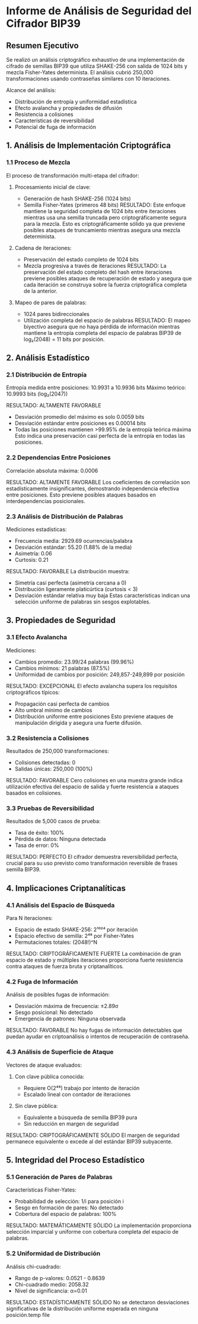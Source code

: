 # Informe de Análisis de Seguridad del Cifrador BIP39

## Resumen Ejecutivo

Se realizó un análisis criptográfico exhaustivo de una implementación de cifrado de semillas BIP39 que utiliza SHAKE-256 con salida de 1024 bits y mezcla Fisher-Yates determinista. El análisis cubrió 250,000 transformaciones usando contraseñas similares con 10 iteraciones.

Alcance del análisis:
- Distribución de entropía y uniformidad estadística
- Efecto avalancha y propiedades de difusión
- Resistencia a colisiones
- Características de reversibilidad
- Potencial de fuga de información

## 1. Análisis de Implementación Criptográfica

### 1.1 Proceso de Mezcla

El proceso de transformación multi-etapa del cifrador:

1. Procesamiento inicial de clave:
   - Generación de hash SHAKE-256 (1024 bits)
   - Semilla Fisher-Yates (primeros 48 bits)
   RESULTADO: Este enfoque mantiene la seguridad completa de 1024 bits entre iteraciones mientras usa una semilla truncada pero criptográficamente segura para la mezcla. Esto es criptográficamente sólido ya que previene posibles ataques de truncamiento mientras asegura una mezcla determinista.

2. Cadena de iteraciones:
   - Preservación del estado completo de 1024 bits
   - Mezcla progresiva a través de iteraciones
   RESULTADO: La preservación del estado completo del hash entre iteraciones previene posibles ataques de recuperación de estado y asegura que cada iteración se construya sobre la fuerza criptográfica completa de la anterior.

3. Mapeo de pares de palabras:
   - 1024 pares bidireccionales
   - Utilización completa del espacio de palabras
   RESULTADO: El mapeo biyectivo asegura que no haya pérdida de información mientras mantiene la entropía completa del espacio de palabras BIP39 de log₂(2048) = 11 bits por posición.

## 2. Análisis Estadístico

### 2.1 Distribución de Entropía

Entropía medida entre posiciones: 10.9931 a 10.9936 bits
Máximo teórico: 10.9993 bits (log₂(2047))

RESULTADO: ALTAMENTE FAVORABLE
- Desviación promedio del máximo es solo 0.0059 bits
- Desviación estándar entre posiciones es 0.00014 bits
- Todas las posiciones mantienen >99.95% de la entropía teórica máxima
Esto indica una preservación casi perfecta de la entropía en todas las posiciones.

### 2.2 Dependencias Entre Posiciones

Correlación absoluta máxima: 0.0006

RESULTADO: ALTAMENTE FAVORABLE
Los coeficientes de correlación son estadísticamente insignificantes, demostrando independencia efectiva entre posiciones. Esto previene posibles ataques basados en interdependencias posicionales.

### 2.3 Análisis de Distribución de Palabras

Mediciones estadísticas:
- Frecuencia media: 2929.69 ocurrencias/palabra
- Desviación estándar: 55.20 (1.88% de la media)
- Asimetría: 0.06
- Curtosis: 0.21

RESULTADO: FAVORABLE
La distribución muestra:
- Simetría casi perfecta (asimetría cercana a 0)
- Distribución ligeramente platicúrtica (curtosis < 3)
- Desviación estándar relativa muy baja
Estas características indican una selección uniforme de palabras sin sesgos explotables.

## 3. Propiedades de Seguridad

### 3.1 Efecto Avalancha

Mediciones:
- Cambios promedio: 23.99/24 palabras (99.96%)
- Cambios mínimos: 21 palabras (87.5%)
- Uniformidad de cambios por posición: 249,857-249,899 por posición

RESULTADO: EXCEPCIONAL
El efecto avalancha supera los requisitos criptográficos típicos:
- Propagación casi perfecta de cambios
- Alto umbral mínimo de cambios
- Distribución uniforme entre posiciones
Esto previene ataques de manipulación dirigida y asegura una fuerte difusión.

### 3.2 Resistencia a Colisiones

Resultados de 250,000 transformaciones:
- Colisiones detectadas: 0
- Salidas únicas: 250,000 (100%)

RESULTADO: FAVORABLE
Cero colisiones en una muestra grande indica utilización efectiva del espacio de salida y fuerte resistencia a ataques basados en colisiones.

### 3.3 Pruebas de Reversibilidad

Resultados de 5,000 casos de prueba:
- Tasa de éxito: 100%
- Pérdida de datos: Ninguna detectada
- Tasa de error: 0%

RESULTADO: PERFECTO
El cifrador demuestra reversibilidad perfecta, crucial para su uso previsto como transformación reversible de frases semilla BIP39.

## 4. Implicaciones Criptanalíticas

### 4.1 Análisis del Espacio de Búsqueda

Para N iteraciones:
- Espacio de estado SHAKE-256: 2¹⁰²⁴ por iteración
- Espacio efectivo de semilla: 2⁴⁸ por Fisher-Yates
- Permutaciones totales: (2048!)^N

RESULTADO: CRIPTOGRÁFICAMENTE FUERTE
La combinación de gran espacio de estado y múltiples iteraciones proporciona fuerte resistencia contra ataques de fuerza bruta y criptanalíticos.

### 4.2 Fuga de Información

Análisis de posibles fugas de información:
- Desviación máxima de frecuencia: ±2.89σ
- Sesgo posicional: No detectado
- Emergencia de patrones: Ninguna observada

RESULTADO: FAVORABLE
No hay fugas de información detectables que puedan ayudar en criptoanálisis o intentos de recuperación de contraseña.

### 4.3 Análisis de Superficie de Ataque

Vectores de ataque evaluados:
1. Con clave pública conocida:
   - Requiere O(2⁴⁸) trabajo por intento de iteración
   - Escalado lineal con contador de iteraciones

2. Sin clave pública:
   - Equivalente a búsqueda de semilla BIP39 pura
   - Sin reducción en margen de seguridad

RESULTADO: CRIPTOGRÁFICAMENTE SÓLIDO
El margen de seguridad permanece equivalente o excede al del estándar BIP39 subyacente.

## 5. Integridad del Proceso Estadístico

### 5.1 Generación de Pares de Palabras

Características Fisher-Yates:
- Probabilidad de selección: 1/i para posición i
- Sesgo en formación de pares: No detectado
- Cobertura del espacio de palabras: 100%

RESULTADO: MATEMÁTICAMENTE SÓLIDO
La implementación proporciona selección imparcial y uniforme con cobertura completa del espacio de palabras.

### 5.2 Uniformidad de Distribución

Análisis chi-cuadrado:
- Rango de p-valores: 0.0521 - 0.8639
- Chi-cuadrado medio: 2058.32
- Nivel de significancia: α=0.01

RESULTADO: ESTADÍSTICAMENTE SÓLIDO
No se detectaron desviaciones significativas de la distribución uniforme esperada en ninguna posición.temp file
